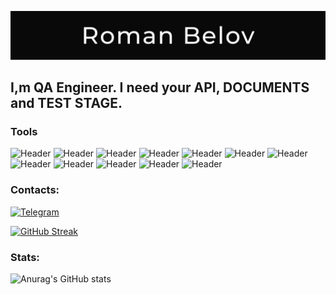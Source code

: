 [![Header](https://github.com/gravirovshik/gravirovshik/blob/main/assets/header%20(2).png)](https://gravirovshik.github.io/)

## I,m QA Engineer. I need your API, DOCUMENTS and TEST STAGE.

### Tools
![Header](https://img.shields.io/badge/Jira-090909?style=for-the-badge&logo=jira&logoColor=136be1)
![Header](https://img.shields.io/badge/Postman-090909?style=for-the-badge&logo=postman&logoColor=f76935)
![Header](https://img.shields.io/badge/Swagger-090909?style=for-the-badge&logo=swagger&logoColor=7ede2b)
![Header](https://img.shields.io/badge/Github-090909?style=for-the-badge&logo=github&logoColor=8cc4d7)
![Header](https://img.shields.io/badge/Figma-090909?style=for-the-badge&logo=figma&logoColor=7d5fa6)
![Header](https://img.shields.io/badge/postgresql-090909?style=for-the-badge&logo=PostgreSQL&logoColor=59AEF0)
![Header](https://img.shields.io/badge/DevTools-090909?style=for-the-badge&logo=googlechrome&logoColor=2674f2)
![Header](https://img.shields.io/badge/AndroidStudio-090909?style=for-the-badge&logo=androidstudio&logoColor=3ad07d)
![Header](https://img.shields.io/badge/Java_Script-090909?style=for-the-badge&logo=JavaScript&logoColor=F7E01D)
![Header](https://img.shields.io/badge/Cypress-090909?style=for-the-badge&logo=cypress&logoColor=04C38E)
![Header](https://img.shields.io/badge/Selenium-090909?style=for-the-badge&logo=Selenium&logoColor=4EB436)
![Header](https://img.shields.io/badge/CharlesProxy-090909?style=for-the-badge&logo=charlesproxy&logoColor=8cc4d7)



### Contacts:
[![Telegram](https://img.shields.io/badge/-Telegram-090909?style=for-the-badge&logo=telegram&logoColor=27A0D9)](https://t.me/the_thousander)

[![GitHub Streak](http://github-readme-streak-stats.herokuapp.com?user=gravirovshik&theme=dark&background=000000)](https://git.io/streak-stats)

### Stats:

![Anurag's GitHub stats](https://github-readme-stats.vercel.app/api?username=gravirovshik&hide=stars,issues&show_icons=true&theme=radical)

